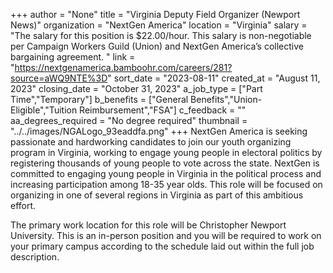 +++
author = "None"
title = "Virginia Deputy Field Organizer (Newport News)"
organization = "NextGen America"
location = "Virginia"
salary = "The salary for this position is $22.00/hour. This salary is non-negotiable per Campaign Workers Guild (Union) and NextGen America’s collective bargaining agreement. "
link = "https://nextgenamerica.bamboohr.com/careers/281?source=aWQ9NTE%3D"
sort_date = "2023-08-11"
created_at = "August 11, 2023"
closing_date = "October 31, 2023"
a_job_type = ["Part Time","Temporary"]
b_benefits = ["General Benefits","Union-Eligible","Tuition Reimbursement","FSA"]
c_feedback = ""
aa_degrees_required = "No degree required"
thumbnail = "../../images/NGALogo_93eaddfa.png"
+++
NextGen America is seeking passionate and hardworking candidates to join our youth organizing program in Virginia, working to engage young people in electoral politics by registering thousands of young people to vote across the state. NextGen is committed to engaging young people in Virginia in the political process and increasing participation among 18-35 year olds. This role will be focused on organizing in one of several regions in Virginia as part of this ambitious effort. 

The primary work location for this role will be Christopher Newport University. This is an in-person position and you will be required to work on your primary campus according to the schedule laid out within the full job description.